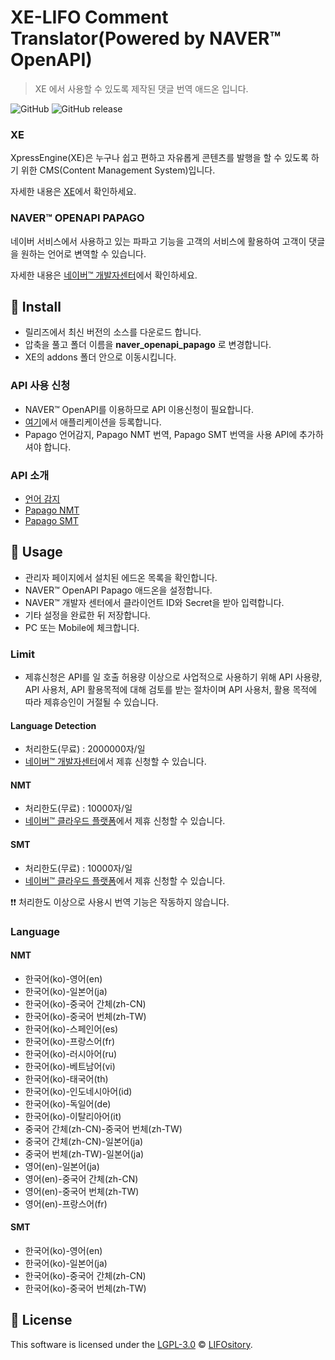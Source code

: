 #  XE-LIFO Comment Translator(Powered by NAVER™ OpenAPI)

> XE 에서 사용할 수 있도록 제작된 댓글 번역 애드온 입니다.

![GitHub](https://img.shields.io/github/license/LIFOsitory/xe-Naver.openapi-papago.svg?style=flat-square)
![GitHub release](https://img.shields.io/github/release/LIFOsitory/xe-Naver.openapi-papago.svg?style=flat-square)

### XE

XpressEngine(XE)은 누구나 쉽고 편하고 자유롭게 콘텐츠를 발행을 할 수 있도록 하기 위한 CMS(Content Management System)입니다. 

자세한 내용은 [XE](https://github.com/xpressengine/xe-core)에서 확인하세요.

### NAVER™ OPENAPI PAPAGO

네이버 서비스에서 사용하고 있는 파파고 기능을 고객의 서비스에 활용하여 고객이 댓글을 원하는 언어로 변역할 수 있습니다. 

자세한 내용은 [네이버™ 개발자센터](https://developers.naver.com/products/nmt/)에서 확인하세요.

## 💾 Install

- 릴리즈에서 최신 버전의 소스를 다운로드 합니다.
- 압축을 풀고 폴더 이름을 **naver_openapi_papago** 로 변경합니다.
- XE의 addons 폴더 안으로 이동시킵니다.

### API 사용 신청

- NAVER™ OpenAPI를 이용하므로 API 이용신청이 필요합니다.
- [여기](https://developers.naver.com/apps/#/register?defaultScope=captcha)에서 애플리케이션을 등록합니다.
- Papago 언어감지, Papago NMT 번역, Papago SMT 번역을 사용 API에 추가하셔야 합니다.

### API 소개
- [언어 감지](https://developers.naver.com/products/detectLangs/)
- [Papago NMT](https://developers.naver.com/products/nmt/)
- [Papago SMT](https://developers.naver.com/products/translator/)

## 🔨 Usage

- 관리자 페이지에서 설치된 에드온 목록을 확인합니다.
- NAVER™ OpenAPI Papago 애드온을 설정합니다.
- NAVER™ 개발자 센터에서 클라이언트 ID와 Secret을 받아 입력합니다.
- 기타 설정을 완료한 뒤 저장합니다.
- PC 또는 Mobile에 체크합니다.

### Limit
- 제휴신청은 API를 일 호출 허용량 이상으로 사업적으로 사용하기 위해 API 사용량, API 사용처, API 활용목적에 대해 검토를 받는 절차이며 API 사용처, 활용 목적에 따라 제휴승인이 거절될 수 있습니다.

#### Language Detection
- 처리한도(무료) : 2000000자/일
- [네이버™ 개발자센터](https://developers.naver.com/apps/#/cooperation/apply)에서 제휴 신청할 수 있습니다.

#### NMT

- 처리한도(무료) : 10000자/일
- [네이버™ 클라우드 플랫폼](https://www.ncloud.com/product/applicationService/papagoNmt)에서 제휴 신청할 수 있습니다.

#### SMT 

- 처리한도(무료) : 10000자/일
- [네이버™ 클라우드 플랫폼](https://www.ncloud.com/product/applicationService/papagoSmt)에서 제휴 신청할 수 있습니다.

❗️❗️ 처리한도 이상으로 사용시 번역 기능은 작동하지 않습니다.

### Language
#### NMT
- 한국어(ko)-영어(en)
- 한국어(ko)-일본어(ja)
- 한국어(ko)-중국어 간체(zh-CN)
- 한국어(ko)-중국어 번체(zh-TW)
- 한국어(ko)-스페인어(es)
- 한국어(ko)-프랑스어(fr)
- 한국어(ko)-러시아어(ru)
- 한국어(ko)-베트남어(vi)
- 한국어(ko)-태국어(th)
- 한국어(ko)-인도네시아어(id)
- 한국어(ko)-독일어(de)
- 한국어(ko)-이탈리아어(it)
- 중국어 간체(zh-CN)-중국어 번체(zh-TW)
- 중국어 간체(zh-CN)-일본어(ja)
- 중국어 번체(zh-TW)-일본어(ja)
- 영어(en)-일본어(ja)
- 영어(en)-중국어 간체(zh-CN)
- 영어(en)-중국어 번체(zh-TW)
- 영어(en)-프랑스어(fr)
#### SMT
- 한국어(ko)-영어(en)
- 한국어(ko)-일본어(ja)
- 한국어(ko)-중국어 간체(zh-CN)
- 한국어(ko)-중국어 번체(zh-TW)

## 📜 License

This software is licensed under the [LGPL-3.0](https://github.com/LIFOsitory/xe-Naver.openapi-papago/blob/master/LICENSE) © [LIFOsitory](https://github.com/LIFOsitory).